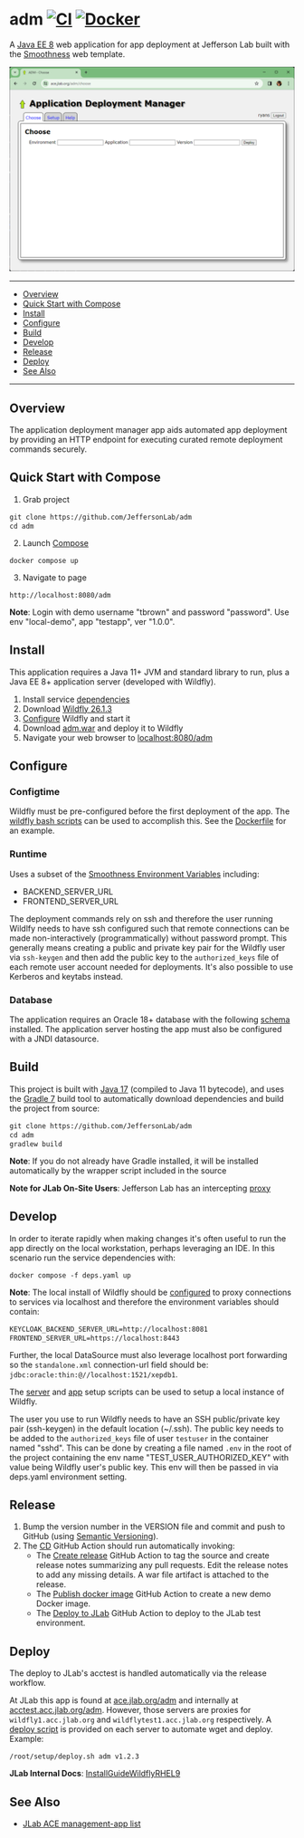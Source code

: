 # adm [![CI](https://github.com/JeffersonLab/adm/actions/workflows/ci.yaml/badge.svg)](https://github.com/JeffersonLab/adm/actions/workflows/ci.yaml) [![Docker](https://img.shields.io/docker/v/jeffersonlab/adm?sort=semver&label=DockerHub)](https://hub.docker.com/r/jeffersonlab/adm)
A [Java EE 8](https://en.wikipedia.org/wiki/Jakarta_EE) web application for app deployment at Jefferson Lab built with the [Smoothness](https://github.com/JeffersonLab/smoothness) web template.


![Screenshot](https://github.com/JeffersonLab/adm/raw/main/Screenshot.png?raw=true "Screenshot")

---
- [Overview](https://github.com/JeffersonLab/adm#overview)
- [Quick Start with Compose](https://github.com/JeffersonLab/adm#quick-start-with-compose)
- [Install](https://github.com/JeffersonLab/adm#install)
- [Configure](https://github.com/JeffersonLab/adm#configure)
- [Build](https://github.com/JeffersonLab/adm#build)
- [Develop](https://github.com/JeffersonLab/adm#develop)
- [Release](https://github.com/JeffersonLab/adm#release)
- [Deploy](https://github.com/JeffersonLab/adm#deploy)
- [See Also](https://github.com/JeffersonLab/adm#see-also)
---

## Overview
The application deployment manager app aids automated app deployment by providing an HTTP endpoint for executing 
curated remote deployment commands securely.

## Quick Start with Compose
1. Grab project
```
git clone https://github.com/JeffersonLab/adm
cd adm
```
2. Launch [Compose](https://github.com/docker/compose)
```
docker compose up
```
3. Navigate to page
```
http://localhost:8080/adm
```

**Note**: Login with demo username "tbrown" and password "password".   Use env "local-demo", app "testapp", ver "1.0.0".

## Install
This application requires a Java 11+ JVM and standard library to run, plus a Java EE 8+ application server (developed with Wildfly).

1. Install service [dependencies](https://github.com/JeffersonLab/adm/blob/main/deps.yaml)
2. Download [Wildfly 26.1.3](https://www.wildfly.org/downloads/)
3. [Configure](https://github.com/JeffersonLab/adm#configure) Wildfly and start it
4. Download [adm.war](https://github.com/JeffersonLab/workmap/releases) and deploy it to Wildfly
5. Navigate your web browser to [localhost:8080/adm](http://localhost:8080/adm)


## Configure

### Configtime
Wildfly must be pre-configured before the first deployment of the app.  The [wildfly bash scripts](https://github.com/JeffersonLab/wildfly#configure) can be used to accomplish this.  See the [Dockerfile](https://github.com/JeffersonLab/adm/blob/main/Dockerfile) for an example.

### Runtime
Uses a subset of the [Smoothness Environment Variables](https://github.com/JeffersonLab/smoothness#global-runtime) including:
- BACKEND_SERVER_URL
- FRONTEND_SERVER_URL

The deployment commands rely on ssh and therefore the user running Wildlfy needs to have ssh configured such that remote
connections can be made non-interactively (programmatically) without password prompt.  This generally means creating a 
public and private key pair for the Wildfly user via `ssh-keygen` and then add the public key to the `authorized_keys` 
file of each remote user account needed for deployments.   It's also possible to use Kerberos and keytabs instead.

### Database
The application requires an Oracle 18+ database with the following [schema](https://github.com/JeffersonLab/adm/tree/main/container/oracle/initdb.d) installed.   The application server hosting the app must also be configured with a JNDI datasource.

## Build
This project is built with [Java 17](https://adoptium.net/) (compiled to Java 11 bytecode), and uses the [Gradle 7](https://gradle.org/) build tool to automatically download dependencies and build the project from source:

```
git clone https://github.com/JeffersonLab/adm
cd adm
gradlew build
```
**Note**: If you do not already have Gradle installed, it will be installed automatically by the wrapper script included in the source

**Note for JLab On-Site Users**: Jefferson Lab has an intercepting [proxy](https://gist.github.com/slominskir/92c25a033db93a90184a5994e71d0b78)

## Develop
In order to iterate rapidly when making changes it's often useful to run the app directly on the local workstation, perhaps leveraging an IDE.  In this scenario run the service dependencies with:
```
docker compose -f deps.yaml up
```
**Note**: The local install of Wildfly should be [configured](https://github.com/JeffersonLab/workmap#configure) to proxy connections to services via localhost and therefore the environment variables should contain:
```
KEYCLOAK_BACKEND_SERVER_URL=http://localhost:8081
FRONTEND_SERVER_URL=https://localhost:8443
```
Further, the local DataSource must also leverage localhost port forwarding so the `standalone.xml` connection-url field should be: `jdbc:oracle:thin:@//localhost:1521/xepdb1`.

The [server](https://github.com/JeffersonLab/wildfly/blob/main/scripts/server-setup.sh) and [app](https://github.com/JeffersonLab/wildfly/blob/main/scripts/app-setup.sh) setup scripts can be used to setup a local instance of Wildfly.

The user you use to run Wildfly needs to have an SSH public/private key pair (ssh-keygen) in the default location (~/.ssh).   The public key needs to be added to the `authorized_keys` file of user `testuser` in the container named "sshd".  This can be done by creating a file named `.env` in the root of the project containing the env name "TEST_USER_AUTHORIZED_KEY" with value being Wildfly user's public key.  This env will then be passed in via deps.yaml environment setting.

## Release
1. Bump the version number in the VERSION file and commit and push to GitHub (using [Semantic Versioning](https://semver.org/)).
2. The [CD](https://github.com/JeffersonLab/adm/blob/main/.github/workflows/cd.yaml) GitHub Action should run automatically invoking:
    - The [Create release](https://github.com/JeffersonLab/java-workflows/blob/main/.github/workflows/gh-release.yaml) GitHub Action to tag the source and create release notes summarizing any pull requests.   Edit the release notes to add any missing details.  A war file artifact is attached to the release.
    - The [Publish docker image](https://github.com/JeffersonLab/container-workflows/blob/main/.github/workflows/docker-publish.yaml) GitHub Action to create a new demo Docker image.
    - The [Deploy to JLab](https://github.com/JeffersonLab/general-workflows/blob/main/.github/workflows/jlab-deploy-app.yaml) GitHub Action to deploy to the JLab test environment.

## Deploy
The deploy to JLab's acctest is handled automatically via the release workflow.

At JLab this app is found at [ace.jlab.org/adm](https://ace.jlab.org/adm) and internally at [acctest.acc.jlab.org/adm](https://acctest.acc.jlab.org/adm).  However, those servers are proxies for `wildfly1.acc.jlab.org` and `wildflytest1.acc.jlab.org` respectively.   A [deploy script](https://github.com/JeffersonLab/wildfly/blob/main/scripts/deploy.sh) is provided on each server to automate wget and deploy.  Example:

```
/root/setup/deploy.sh adm v1.2.3
```

**JLab Internal Docs**:  [InstallGuideWildflyRHEL9](https://accwiki.acc.jlab.org/do/view/SysAdmin/InstallGuideWildflyRHEL9)

## See Also
- [JLab ACE management-app list](https://github.com/search?q=org%3Ajeffersonlab+topic%3Aace+topic%3Amanagement-app&type=repositories)
